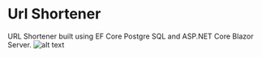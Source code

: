 # Url Shortener
URL Shortener built using EF Core Postgre SQL and ASP.NET Core Blazor Server.
![alt text](https://i.imgur.com/AWIAjqp.png)
